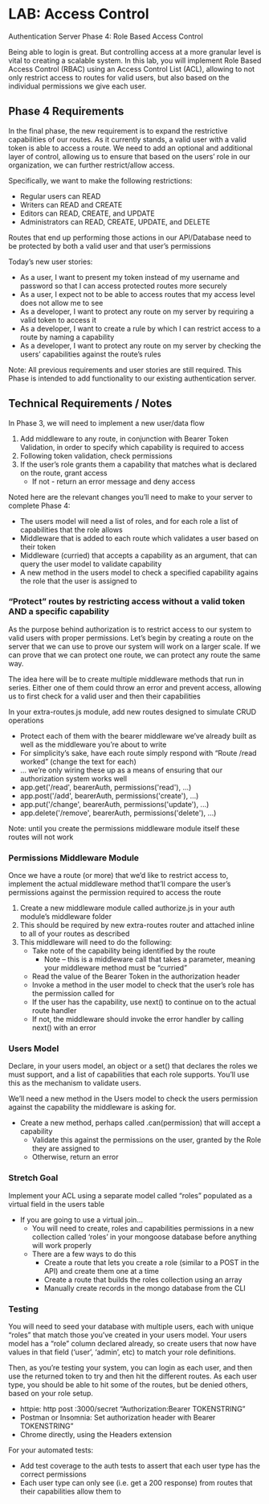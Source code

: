 # LAB: Access Control

Authentication Server Phase 4: Role Based Access Control

Being able to login is great. But controlling access at a more granular level is vital to creating a scalable system. In this lab, you will implement Role Based Access Control (RBAC) using an Access Control List (ACL), allowing to not only restrict access to routes for valid users, but also based on the individual permissions we give each user.

## Phase 4 Requirements

In the final phase, the new requirement is to expand the restrictive capabilities of our routes. As it currently stands, a valid user with a valid token is able to access a route. We need to add an optional and additional layer of control, allowing us to ensure that based on the users’ role in our organization, we can further restrict/allow access.

Specifically, we want to make the following restrictions:

- Regular users can READ
- Writers can READ and CREATE
- Editors can READ, CREATE, and UPDATE
- Administrators can READ, CREATE, UPDATE, and DELETE

Routes that end up performing those actions in our API/Database need to be protected by both a valid user and that user’s permissions

Today’s new user stories:

- As a user, I want to present my token instead of my username and password so that I can access protected routes more securely
- As a user, I expect not to be able to access routes that my access level does not allow me to see
- As a developer, I want to protect any route on my server by requiring a valid token to access it
- As a developer, I want to create a rule by which I can restrict access to a route by naming a capability
- As a developer, I want to protect any route on my server by checking the users’ capabilities against the route’s rules

Note: All previous requirements and user stories are still required. This Phase is intended to add functionality to our existing authentication server.

## Technical Requirements / Notes

In Phase 3, we will need to implement a new user/data flow

1. Add middleware to any route, in conjunction with Bearer Token Validation, in order to specify which capability is required to access
2. Following token validation, check permissions
3. If the user’s role grants them a capability that matches what is declared on the route, grant access
    - If not - return an error message and deny access

Noted here are the relevant changes you’ll need to make to your server to complete Phase 4:

- The users model will need a list of roles, and for each role a list of capabilities that the role allows
- Middleware that is added to each route which validates a user based on their token
- Middleware (curried) that accepts a capability as an argument, that can query the user model to validate capability
- A new method in the users model to check a specified capability agains the role that the user is assigned to

### “Protect” routes by restricting access without a valid token AND a specific capability

As the purpose behind authorization is to restrict access to our system to valid users with proper permissions. Let’s begin by creating a route on the server that we can use to prove our system will work on a larger scale. If we can prove that we can protect one route, we can protect any route the same way.

The idea here will be to create multiple middleware methods that run in series. Either one of them could throw an error and prevent access, allowing us to first check for a valid user and then their capabilities

In your extra-routes.js module, add new routes designed to simulate CRUD operations

- Protect each of them with the bearer middleware we’ve already built as well as the middleware you’re about to write
- For simplicity’s sake, have each route simply respond with “Route /read worked” (change the text for each)
- … we’re only wiring these up as a means of ensuring that our authorization system works well
- app.get('/read', bearerAuth, permissions('read'), ...)
- app.post('/add', bearerAuth, permissions('create'), ...)
- app.put('/change', bearerAuth, permissions('update'), ...)
- app.delete('/remove', bearerAuth, permissions('delete'), ...)

Note: until you create the permissions middleware module itself these routes will not work

### Permissions Middleware Module

Once we have a route (or more) that we’d like to restrict access to, implement the actual middleware method that’ll compare the user’s permissions against the permission required to access the route

1. Create a new middleware module called authorize.js in your auth module’s middleware folder
2. This should be required by new extra-routes router and attached inline to all of your routes as described
3. This middleware will need to do the following:
    - Take note of the capability being identified by the route
        - Note – this is a middleware call that takes a parameter, meaning your middleware method must be “curried”
    - Read the value of the Bearer Token in the authorization header
    - Invoke a method in the user model to check that the user’s role has the permission called for
    - If the user has the capability, use next() to continue on to the actual route handler
    - If not, the middleware should invoke the error handler by calling next() with an error

### Users Model

Declare, in your users model, an object or a set() that declares the roles we must support, and a list of capabilities that each role supports. You’ll use this as the mechanism to validate users.

We’ll need a new method in the Users model to check the users permission against the capability the middleware is asking for.

- Create a new method, perhaps called .can(permission) that will accept a capability
  - Validate this against the permissions on the user, granted by the Role they are assigned to
  - Otherwise, return an error

### Stretch Goal

Implement your ACL using a separate model called “roles” populated as a virtual field in the users table

- If you are going to use a virtual join…
  - You will need to create, roles and capabilities permissions in a new collection called ‘roles’ in your mongoose database before anything will work properly
  - There are a few ways to do this
    - Create a route that lets you create a role (similar to a POST in the API) and create them one at a time
    - Create a route that builds the roles collection using an array
    - Manually create records in the mongo database from the CLI

### Testing

You will need to seed your database with multiple users, each with unique “roles” that match those you’ve created in your users model. Your users model has a “role” column declared already, so create users that now have values in that field (‘user’, ‘admin’, etc) to match your role definitions.

Then, as you’re testing your system, you can login as each user, and then use the returned token to try and then hit the different routes. As each user type, you should be able to hit some of the routes, but be denied others, based on your role setup.

- httpie: http post :3000/secret “Authorization:Bearer TOKENSTRING”
- Postman or Insomnia: Set authorization header with Bearer TOKENSTRING”
- Chrome directly, using the Headers extension

For your automated tests:

- Add test coverage to the auth tests to assert that each user type has the correct permissions
- Each user type can only see (i.e. get a 200 response) from routes that their capabilities allow them to

